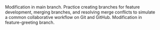 Modification in main branch.
Practice creating branches for feature development, merging branches, and resolving merge conflicts to simulate a common collaborative workflow on Git and GitHub.
Modification in feature-greeting branch.
